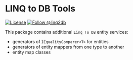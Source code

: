# LINQ to DB Tools

[![License](https://img.shields.io/github/license/linq2db/linq2db)](MIT-LICENSE.txt)
[![Follow @linq2db](https://img.shields.io/twitter/follow/linq2db.svg)](https://twitter.com/linq2db)


This package contains additional `Linq To DB` entity services:

- generators of `IEqualityComparer<T>` for entities
- generators of entity mappers from one type to another
- entity map classes